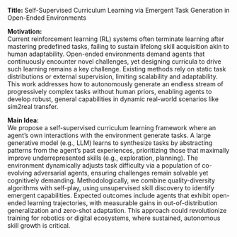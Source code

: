 **Title:** Self-Supervised Curriculum Learning via Emergent Task Generation in Open-Ended Environments  

**Motivation:**  
Current reinforcement learning (RL) systems often terminate learning after mastering predefined tasks, failing to sustain lifelong skill acquisition akin to human adaptability. Open-ended environments demand agents that continuously encounter novel challenges, yet designing curricula to drive such learning remains a key challenge. Existing methods rely on static task distributions or external supervision, limiting scalability and adaptability. This work addresses how to autonomously generate an endless stream of progressively complex tasks without human priors, enabling agents to develop robust, general capabilities in dynamic real-world scenarios like sim2real transfer.  

**Main Idea:**  
We propose a self-supervised curriculum learning framework where an agent’s own interactions with the environment generate tasks. A large generative model (e.g., LLM) learns to synthesize tasks by abstracting patterns from the agent’s past experiences, prioritizing those that maximally improve underrepresented skills (e.g., exploration, planning). The environment dynamically adjusts task difficulty via a population of co-evolving adversarial agents, ensuring challenges remain solvable yet cognitively demanding. Methodologically, we combine quality-diversity algorithms with self-play, using unsupervised skill discovery to identify emergent capabilities. Expected outcomes include agents that exhibit open-ended learning trajectories, with measurable gains in out-of-distribution generalization and zero-shot adaptation. This approach could revolutionize training for robotics or digital ecosystems, where sustained, autonomous skill growth is critical.